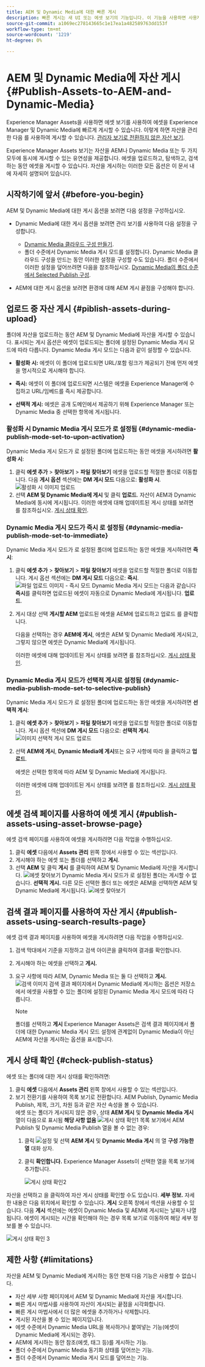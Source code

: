 ```yaml
---
title: AEM 및 Dynamic Media에 대한 빠른 게시
description: 빠른 게시는 새 UI 또는 에셋 보기의 기능입니다. 이 기능을 사용하면 사용자가 AEM 및 Dynamic Media에 동시에 또는 개별적으로 빠르게 게시 할 수 있습니다. 즉, 에셋 및 폴더를 선택한 후 사용자가 Dynamic Media에 게시하거나 AEM에 게시하도록 선택할 수 있습니다. 빠른 게시 기능을 사용하면 Dynamic Media 및 AEM에 에셋 및 폴더를 게시하기 위한 새 UI가 제공됩니다.
source-git-commit: a1069ec278143665c1e17ea1a482589763dd153f
workflow-type: tm+mt
source-wordcount: '1219'
ht-degree: 0%

---
```



# AEM 및 Dynamic Media에 자산 게시{#Publish-Assets-to-AEM-and-Dynamic-Media}

Experience Manager Assets을 사용하면 에셋 보기를 사용하여 에셋을 Experience Manager 및 Dynamic Media에 빠르게 게시할 수 있습니다. 이렇게 하면 자산을 관리한 다음 를 사용하여 게시할 수 있습니다. [관리자 보기로 전환하지 않은 자산 보기](https://experienceleague.adobe.com/en/docs/experience-manager-cloud-service/content/assets/overview#persona-based-experiences).

Experience Manager Assets 보기는 자산을 AEM나 Dynamic Media 또는 두 가지 모두에 동시에 게시할 수 있는 유연성을 제공합니다. 에셋을 업로드하고, 탐색하고, 검색하는 동안 에셋을 게시할 수 있습니다. 자산을 게시하는 이러한 모든 옵션은 이 문서 내에 자세히 설명되어 있습니다.

## 시작하기에 앞서 {#before-you-begin}

AEM 및 Dynamic Media에 대한 게시 옵션을 보려면 다음 설정을 구성하십시오.

* Dynamic Media에 대한 게시 옵션을 보려면 관리 보기를 사용하여 다음 설정을 구성합니다.

   * [Dynamic Media 클라우드 구성 만들기](https://experienceleague.adobe.com/en/docs/experience-manager-cloud-service/content/assets/dynamicmedia/config-dm#configuring-dynamic-media-cloud-services).
   * 폴더 수준에서 Dynamic Media 게시 모드를 설정합니다. Dynamic Media 클라우드 구성을 만드는 동안 이러한 설정을 구성할 수도 있습니다. 폴더 수준에서 이러한 설정을 덮어쓰려면 다음을 참조하십시오. [Dynamic Media의 폴더 수준에서 Selected Publish 구성](https://experienceleague.adobe.com/en/docs/experience-manager-cloud-service/content/assets/dynamicmedia/selective-publishing).

* AEM에 대한 게시 옵션을 보려면 환경에 대해 AEM 게시 끝점을 구성해야 합니다.

## 업로드 중 자산 게시 {#piblish-assets-during-upload}

폴더에 자산을 업로드하는 동안 AEM 및 Dynamic Media에 자산을 게시할 수 있습니다. 표시되는 게시 옵션은 에셋이 업로드되는 폴더에 설정된 Dynamic Media 게시 모드에 따라 다릅니다. Dynamic Media 게시 모드는 다음과 같이 설정할 수 있습니다.

* **활성화 시:** 에셋이 이 폴더에 업로드되면 URL/포함 링크가 제공되기 전에 먼저 에셋을 명시적으로 게시해야 합니다.

* **즉시:** 에셋이 이 폴더에 업로드되면 시스템은 에셋을 Experience Manager에 수집하고 URL/임베드를 즉시 제공합니다.
* **선택적 게시:** 에셋은 공개 도메인에서 제공하기 위해 Experience Manager 또는 Dynamic Media 중 선택한 항목에 게시됩니다.

### 활성화 시 Dynamic Media 게시 모드가 로 설정됨 {#dynamic-media-publish-mode-set-to-upon-activation}

Dynamic Media 게시 모드가 로 설정된 폴더에 업로드하는 동안 에셋을 게시하려면 **활성화 시**:

1. 클릭 **에셋 추가** > **찾아보기** > **파일 찾아보기** 에셋을 업로드할 적절한 폴더로 이동합니다. 다음 **게시 옵션** 섹션에는 **DM 게시 모드** 다음으로: **활성화 시**.
   ![활성화 시 이미지 업로드](/help/assets/assets/upload-upon-activation.png)
2. 선택 **AEM 및 Dynamic Media에 게시** 및 클릭 **업로드**. 자산이 AEM과 Dynamic Media에 동시에 게시됩니다. 이러한 에셋에 대해 업데이트된 게시 상태를 보려면 를 참조하십시오. [게시 상태 확인](#check-publish-status).

### Dynamic Media 게시 모드가 즉시 로 설정됨 {#dynamic-media-publish-mode-set-to-immediate}

Dynamic Media 게시 모드가 로 설정된 폴더에 업로드하는 동안 에셋을 게시하려면 **즉시**:

1. 클릭 **에셋 추가** > **찾아보기** > **파일 찾아보기** 에셋을 업로드할 적절한 폴더로 이동합니다. 게시 옵션 섹션에는 **DM 게시 모드** 다음으로: **즉시**.
   ![파일 업로드 이미지 - 즉시 모드](/help/assets/assets/upload-immediate-mode.png)
Dynamic Media 게시 모드는 다음과 같습니다 **즉시**&#x200B;를 클릭하면 업로드된 에셋이 자동으로 Dynamic Media에 게시됩니다. **업로드**.

2. 게시 대상 선택 **게시할 AEM** 업로드된 에셋을 AEM에 업로드하고 업로드 를 클릭합니다.

   다음을 선택하는 경우 **AEM에 게시**, 에셋은 AEM 및 Dynamic Media에 게시되고, 그렇지 않으면 에셋은 Dynamic Media에 게시됩니다.

   이러한 에셋에 대해 업데이트된 게시 상태를 보려면 를 참조하십시오. [게시 상태 확인](#check-publish-status).

### Dynamic Media 게시 모드가 선택적 게시로 설정됨 {#dynamic-media-publish-mode-set-to-selective-publish}

Dynamic Media 게시 모드가 로 설정된 폴더에 업로드하는 동안 에셋을 게시하려면 **선택적 게시**:

1. 클릭 **에셋 추가** > **찾아보기** > **파일 찾아보기** 에셋을 업로드할 적절한 폴더로 이동합니다. 게시 옵션 섹션에 **DM 게시 모드** 다음으로: **선택적 게시**.
   ![이미지 선택적 게시 모드 업로드](/help/assets/assets/upload-image-selective-publish-mode.png)

2. 선택 **AEM에 게시**, **Dynamic Media에 게시**&#x200B;또는 요구 사항에 따라 을 클릭하고 **업로드**.

   에셋은 선택한 항목에 따라 AEM 및 Dynamic Media에 게시됩니다.

   이러한 에셋에 대해 업데이트된 게시 상태를 보려면 를 참조하십시오. [게시 상태 확인](#check-publish-status).

## 에셋 검색 페이지를 사용하여 에셋 게시 {#publish-assets-using-asset-browse-page}

에셋 검색 페이지를 사용하여 에셋을 게시하려면 다음 작업을 수행하십시오.

1. 클릭 **에셋** 다음에서 **Assets 관리** 왼쪽 창에서 사용할 수 있는 섹션입니다.
2. 게시해야 하는 에셋 또는 폴더를 선택하고 **게시**.
3. 선택 **AEM** 및 클릭 **게시** 를 클릭하여 AEM 및 Dynamic Media에 자산을 게시합니다.
   ![에셋 찾아보기](/help/assets/assets/assets-browse-1.png)
Dynamic Media 게시 모드가 로 설정된 폴더는 게시할 수 없습니다. **선택적 게시.** 다른 모든 선택한 폴더 또는 에셋은 AEM을 선택하면 AEM 및 Dynamic Media에 게시됩니다.
   ![에셋 찾아보기](/help/assets/assets/assets-browse-2.png)

## 검색 결과 페이지를 사용하여 자산 게시 {#publish-assets-using-search-results-page}

에셋 검색 결과 페이지를 사용하여 에셋을 게시하려면 다음 작업을 수행하십시오.

1. 검색 막대에서 기준을 지정하고 검색 아이콘을 클릭하여 결과를 확인합니다.
2. 게시해야 하는 에셋을 선택하고 **게시.**
3. 요구 사항에 따라 AEM, Dynamic Media 또는 둘 다 선택하고 **게시.**
   ![검색 이미지](/help/assets/assets/search-image1.png)
검색 결과 페이지에서 Dynamic Media에 게시하는 옵션은 저장소에서 에셋을 사용할 수 있는 폴더에 설정된 Dynamic Media 게시 모드에 따라 다릅니다.

   >[!NOTE]
   >
   >폴더를 선택하고 **게시** Experience Manager Assets은 검색 결과 페이지에서 폴더에 대한 Dynamic Media 게시 모드 설정에 관계없이 Dynamic Media이 아닌 AEM에 자산을 게시하는 옵션을 표시합니다.

## 게시 상태 확인 {#check-publish-status}

에셋 또는 폴더에 대한 게시 상태를 확인하려면:

1. 클릭 **에셋** 다음에서 **Assets 관리** 왼쪽 창에서 사용할 수 있는 섹션입니다.
2. 보기 전환기를 사용하여 목록 보기로 전환합니다. AEM Publish, Dynamic Media Publish, 제목, 크기, 차원 등과 같은 자산 속성을 볼 수 있습니다.\
   에셋 또는 폴더가 게시되지 않은 경우, 상태 **AEM 게시** 및 **Dynamic Media 게시** 열이 다음으로 표시됨 **해당 사항 없음**
   ![게시 상태 확인1](/help/assets/assets/check-publish-status1.png)
목록 보기에서 AEM Publish 및 Dynamic Media Publish 열을 볼 수 없는 경우:
   1. 클릭 ![설정](/help/assets/assets/settings-icon.svg) 및 선택 **AEM 게시** 및 **Dynamic Media 게시** 의 열 **구성 가능한 열** 대화 상자.
   2. 클릭 **확인합니다.** Experience Manager Assets이 선택한 열을 목록 보기에 추가합니다.

      ![게시 상태 확인2](/help/assets/assets/check-publish-status2.png)

자산을 선택하고 을 클릭하여 자산 게시 상태를 확인할 수도 있습니다. **세부 정보.** 자세한 내용은 다음 위치에서 확인할 수 있습니다. **게시** 오른쪽 창에서 섹션을 사용할 수 있습니다. 다음 **게시** 섹션에는 에셋이 Dynamic Media 및 AEM에 게시되는 날짜가 나열됩니다. 에셋이 게시되는 시간을 확인해야 하는 경우 목록 보기로 이동하여 해당 세부 정보를 볼 수 있습니다.

![게시 상태 확인 3](/help/assets/assets/check-publish-status3.png)

## 제한 사항 {#limitations}

자산을 AEM 및 Dynamic Media에 게시하는 동안 현재 다음 기능은 사용할 수 없습니다.

* 자산 세부 사항 페이지에서 AEM 및 Dynamic Media에 자산을 게시합니다.
* 빠른 게시 마법사를 사용하여 자산이 게시되는 끝점을 시각화합니다.
* 빠른 게시 마법사에서 더 많은 에셋을 추가하거나 삭제합니다.
* 게시된 자산을 볼 수 있는 페이지입니다.
* 에셋 수준에서 Dynamic Media URL을 복사하거나 붙여넣는 기능(에셋이 Dynamic Media에 게시되는 경우).
* AEM에 게시하는 동안 참조(에셋, 태그 등)를 게시하는 기능.
* 폴더 수준에서 Dynamic Media 동기화 상태를 덮어쓰는 기능.
* 폴더 수준에서 Dynamic Media 게시 모드를 덮어쓰는 기능.